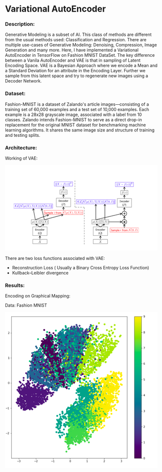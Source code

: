 # Variational AutoEncoder


### Description: 

Generative Modeling is a subset of AI. This class of methods are different from the usual methods used: Classification and Regression. There are multiple use-cases of Generative Modeling: Denoising, Compression, Image Generation and many more.
Here, I have implemented a Variational AutoEncoder in TensorFlow on Fashion MNIST DataSet.
The key difference between a Vanila AutoEncoder and VAE is that in sampling of Latent Encoding Space. 
VAE is a Bayesian Approach where we encode a Mean and a Standard Deviation for an attribute in the Encoding Layer.
Further we sample from this latent space and try to regenerate new images using a Decoder Network.

### Dataset: 

Fashion-MNIST is a dataset of Zalando's article images—consisting of a training set of 60,000 examples and a test set of 10,000 examples. Each example is a 28x28 grayscale image, associated with a label from 10 classes. Zalando intends Fashion-MNIST to serve as a direct drop-in replacement for the original MNIST dataset for benchmarking machine learning algorithms. It shares the same image size and structure of training and testing splits.


### Architecture:


Working of VAE:

![VAE Architecture](https://github.com/kushalvala/variational-autoencoder/blob/master/artifacts/VAE-Architecture.png)


There are two loss functions associated with VAE:
 * Reconstruction Loss ( Usually a Binary Cross Entropy Loss Function)
 * Kullback–Leibler divergence
 
 
### Results:

Encoding on Graphical Mapping:

Data: Fashion MNIST

![Graph](https://github.com/kushalvala/variational-autoencoder/blob/master/artifacts/Encodings.png)
